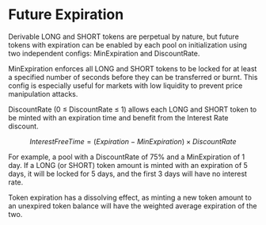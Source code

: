 # Future Expiration

Derivable LONG and SHORT tokens are perpetual by nature, but future tokens with expiration can be enabled by each pool on initialization using two independent configs: MinExpiration and DiscountRate.

MinExpiration enforces all LONG and SHORT tokens to be locked for at least a specified number of seconds before they can be transferred or burnt. This config is especially useful for markets with low liquidity to prevent price manipulation attacks.

DiscountRate (0 ≤ DiscountRate ≤ 1) allows each LONG and SHORT token to be minted with an expiration time and benefit from the Interest Rate discount.

$$InterestFreeTime = (Expiration - MinExpiration) \times DiscountRate$$

For example, a pool with a DiscountRate of 75% and a MinExpiration of 1 day. If a LONG (or SHORT) token amount is minted with an expiration of 5 days, it will be locked for 5 days, and the first 3 days will have no interest rate.

Token expiration has a dissolving effect, as minting a new token amount to an unexpired token balance will have the weighted average expiration of the two.
